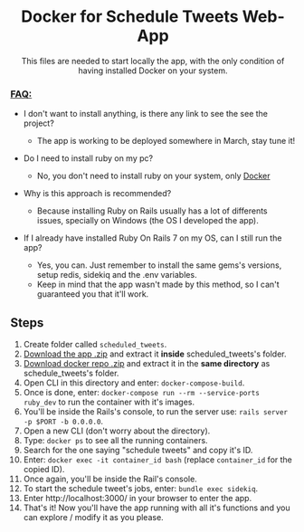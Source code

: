 <h1 align="center">Docker for Schedule Tweets Web-App</h1>

<p align="center">This files are needed to start locally the app, with the only condition of having installed Docker on your system.</p>

<h3><u>FAQ:</u></h3>

* I don't want to install anything, is there any link to see the see the project?
  * The app is working to be deployed somewhere in March, stay tune it!

* Do I need to install ruby on my pc?
  * No, you don't need to install ruby on your system, only [Docker](https://www.docker.com/)
  
* Why is this approach is recommended?
  * Because installing Ruby on Rails usually has a lot of differents issues, specially on Windows (the OS I developed the app).

* If I already have installed Ruby On Rails 7 on my OS, can I still run the app?
  * Yes, you can. Just remember to install the same gems's versions, setup redis, sidekiq and the .env variables.
  * Keep in mind that the app wasn't made by this method, so I can't guaranteed you that it'll work.

<h2>Steps</h2>

1. Create folder called `scheduled_tweets`.
2. [Download the app .zip](https://github.com/EmanuelRodriguezBedeman/Rails---Scheduled-Tweets/archive/refs/heads/main.zip) and extract it **inside** scheduled_tweets's folder.
3. [Download docker repo .zip](https://github.com/EmanuelRodriguezBedeman/Docker-ScheduleTweets/archive/refs/heads/main.zip]) and extract it in the **same directory** as schedule_tweets's folder.
4. Open CLI in this directory and enter: `docker-compose-build`.
5. Once is done, enter: `docker-compose run --rm --service-ports ruby_dev` to run the container with it's images.
6. You'll be inside the Rails's console, to run the server use: `rails server -p $PORT -b 0.0.0.0`.
7. Open a new CLI (don't worry about the directory).
8. Type: `docker ps` to see all the running containers.
9. Search for the one saying "schedule tweets" and copy it's ID.
10. Enter: `docker exec -it container_id bash` (replace `container_id` for the copied ID).
11. Once again, you'll be inside the Rail's console.
12. To start the schedule tweet's jobs, enter: `bundle exec sidekiq`.
13. Enter http://localhost:3000/ in your browser to enter the app.
14. That's it! Now you'll have the app running with all it's functions and you can explore / modify it as you please.